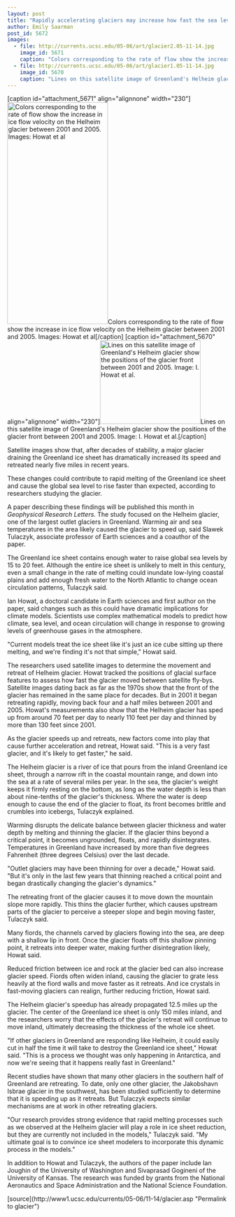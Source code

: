 ```yaml
---
layout: post
title: "Rapidly accelerating glaciers may increase how fast the sea level rises"
author: Emily Saarman
post_id: 5672
images:
  - file: http://currents.ucsc.edu/05-06/art/glacier2.05-11-14.jpg
    image_id: 5671
    caption: "Colors corresponding to the rate of flow show the increase in ice flow velocity on the Helheim glacier between 2001 and 2005. Images: Howat et al"
  - file: http://currents.ucsc.edu/05-06/art/glacier1.05-11-14.jpg
    image_id: 5670
    caption: "Lines on this satellite image of Greenland's Helheim glacier show the positions of the glacier front between 2001 and 2005. Image: I. Howat et al."
---
```


[caption id="attachment_5671" align="alignnone" width="230"]<a href="http://localhost/mysite/wp-content/uploads/2005/11/glacier2.05-11-14.jpg"><img class="size-full wp-image-5671" src="http://localhost/mysite/wp-content/uploads/2005/11/glacier2.05-11-14.jpg" alt="Colors corresponding to the rate of flow show the increase in ice flow velocity on the Helheim glacier between 2001 and 2005. Images: Howat et al" width="230" height="507" /></a>Colors corresponding to the rate of flow show the increase in ice flow velocity on the Helheim glacier between 2001 and 2005. Images: Howat et al[/caption]
[caption id="attachment_5670" align="alignnone" width="230"]<a href="http://localhost/mysite/wp-content/uploads/2005/11/glacier1.05-11-14.jpg"><img class="size-full wp-image-5670" src="http://localhost/mysite/wp-content/uploads/2005/11/glacier1.05-11-14.jpg" alt="Lines on this satellite image of Greenland's Helheim glacier show the positions of the glacier front between 2001 and 2005. Image: I. Howat et al." width="230" height="191" /></a>Lines on this satellite image of Greenland's Helheim glacier show the positions of the glacier front between 2001 and 2005. Image: I. Howat et al.[/caption]
<a name="content" id="content"></a>
<p>
  Satellite images show that, after decades of stability, a major glacier draining the Greenland ice sheet has dramatically increased its speed and retreated nearly five miles in recent years.
</p>
<p>
  These changes could contribute to rapid melting of the Greenland ice sheet and cause the global sea level to rise faster than expected, according to researchers studying the glacier.
</p>
<p>
  A paper describing these findings will be published this month in <i>Geophysical Research Letters</i>. The study focused on the Helheim glacier, one of the largest outlet glaciers in Greenland. Warming air and sea temperatures in the area likely caused the glacier to speed up, said Slawek Tulaczyk, associate professor of Earth sciences and a coauthor of the paper.
</p>
<p>
  The Greenland ice sheet contains enough water to raise global sea levels by 15 to 20 feet. Although the entire ice sheet is unlikely to melt in this century, even a small change in the rate of melting could inundate low-lying coastal plains and add enough fresh water to the North Atlantic to change ocean circulation patterns, Tulaczyk said.
</p>
<p>
  Ian Howat, a doctoral candidate in Earth sciences and first author on the paper, said changes such as this could have dramatic implications for climate models. Scientists use complex mathematical models to predict how climate, sea level, and ocean circulation will change in response to growing levels of greenhouse gases in the atmosphere.
</p>
<p>
  "Current models treat the ice sheet like it's just an ice cube sitting up there melting, and we're finding it's not that simple," Howat said.
</p>
<p>
  The researchers used satellite images to determine the movement and retreat of Helheim glacier. Howat tracked the positions of glacial surface features to assess how fast the glacier moved between satellite fly-bys. Satellite images dating back as far as the 1970s show that the front of the glacier has remained in the same place for decades. But in 2001 it began retreating rapidly, moving back four and a half miles between 2001 and 2005. Howat's measurements also show that the Helheim glacier has sped up from around 70 feet per day to nearly 110 feet per day and thinned by more than 130 feet since 2001.
</p>
<p>
  As the glacier speeds up and retreats, new factors come into play that cause further acceleration and retreat, Howat said. "This is a very fast glacier, and it's likely to get faster," he said.
</p>
<p>
  The Helheim glacier is a river of ice that pours from the inland Greenland ice sheet, through a narrow rift in the coastal mountain range, and down into the sea at a rate of several miles per year. In the sea, the glacier's weight keeps it firmly resting on the bottom, as long as the water depth is less than about nine-tenths of the glacier's thickness. Where the water is deep enough to cause the end of the glacier to float, its front becomes brittle and crumbles into icebergs, Tulaczyk explained.
</p>
<p>
  Warming disrupts the delicate balance between glacier thickness and water depth by melting and thinning the glacier. If the glacier thins beyond a critical point, it becomes ungrounded, floats, and rapidly disintegrates. Temperatures in Greenland have increased by more than five degrees Fahrenheit (three degrees Celsius) over the last decade.
</p>
<p>
  "Outlet glaciers may have been thinning for over a decade," Howat said. "But it's only in the last few years that thinning reached a critical point and began drastically changing the glacier's dynamics."
</p>
<p>
  The retreating front of the glacier causes it to move down the mountain slope more rapidly. This thins the glacier further, which causes upstream parts of the glacier to perceive a steeper slope and begin moving faster, Tulaczyk said.
</p>
<p>
  Many fiords, the channels carved by glaciers flowing into the sea, are deep with a shallow lip in front. Once the glacier floats off this shallow pinning point, it retreats into deeper water, making further disintegration likely, Howat said.
</p>
<p>
  Reduced friction between ice and rock at the glacier bed can also increase glacier speed. Fiords often widen inland, causing the glacier to grate less heavily at the fiord walls and move faster as it retreats. And ice crystals in fast-moving glaciers can realign, further reducing friction, Howat said.
</p>
<p>
  The Helheim glacier's speedup has already propagated 12.5 miles up the glacier. The center of the Greenland ice sheet is only 150 miles inland, and the researchers worry that the effects of the glacier's retreat will continue to move inland, ultimately decreasing the thickness of the whole ice sheet.
</p>
<p>
  "If other glaciers in Greenland are responding like Helheim, it could easily cut in half the time it will take to destroy the Greenland ice sheet," Howat said. "This is a process we thought was only happening in Antarctica, and now we're seeing that it happens really fast in Greenland."
</p>
<p>
  Recent studies have shown that many other glaciers in the southern half of Greenland are retreating. To date, only one other glacier, the Jakobshavn Isbrae glacier in the southwest, has been studied sufficiently to determine that it is speeding up as it retreats. But Tulaczyk expects similar mechanisms are at work in other retreating glaciers.
</p>
<p>
  "Our research provides strong evidence that rapid melting processes such as we observed at the Helheim glacier will play a role in ice sheet reduction, but they are currently not included in the models," Tulaczyk said. "My ultimate goal is to convince ice sheet modelers to incorporate this dynamic process in the models."
</p>
<p>
  In addition to Howat and Tulaczyk, the authors of the paper include Ian Joughin of the University of Washington and Sivaprasad Gogineni of the University of Kansas. The research was funded by grants from the National Aeronautics and Space Administration and the National Science Foundation.
</p>
<form>
  <input name="t1" size="-1" type="hidden">
</form>




</p>
[source](http://www1.ucsc.edu/currents/05-06/11-14/glacier.asp "Permalink to glacier")
